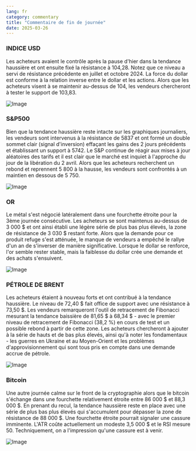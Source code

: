 ```yaml
---
lang: fr
category: commentary
title: "Commentaire de fin de journée"
date: 2025-03-26
---
```


### INDICE USD

Les acheteurs avaient le contrôle après la pause d'hier dans la tendance haussière et ont ensuite fixé la résistance à 104,28. Notez que ce niveau a servi de résistance précédente en juillet et octobre 2024. La force du dollar est conforme à la relation inverse entre le dollar et les actions. Alors que les acheteurs visent à se maintenir au-dessus de 104, les vendeurs chercheront à tester le support de 103,83. 

![Image](https://markleighedu.github.io/img/Mar-2025/26-Mar-2025/usdindex.jpg)

### S&P500

Bien que la tendance haussière reste intacte sur les graphiques journaliers, les vendeurs sont intervenus à la résistance de 5837 et ont formé un double sommet clair (signal d'inversion) effaçant les gains des 2 jours précédents et établissant un support à 5742. Le S&P continue de réagir aux mises à jour aléatoires des tarifs et il est clair que le marché est inquiet à l'approche du jour de la libération du 2 avril. Alors que les acheteurs recherchent un rebond et reprennent 5 800 à la hausse, les vendeurs sont confrontés à un maintien en dessous de 5 750.  

![Image](https://markleighedu.github.io/img/Mar-2025/26-Mar-2025/sp500.jpg)

### OR

Le métal s'est négocié latéralement dans une fourchette étroite pour la 3ème journée consécutive. Les acheteurs se sont maintenus au-dessus de 3 000 $ et ont ainsi établi une légère série de plus bas plus élevés, la zone de résistance de 3 030 $ restant forte. Alors que la demande pour ce produit refuge s'est atténuée, le manque de vendeurs a empêché le rallye d'un an de s'inverser de manière significative. Lorsque le dollar se renforce, l'or semble rester stable, mais la faiblesse du dollar crée une demande et des achats s'ensuivent.

![Image](https://markleighedu.github.io/img/Mar-2025/26-Mar-2025/gold.jpg)

### PÉTROLE DE BRENT

Les acheteurs étaient à nouveau forts et ont contribué à la tendance haussière. Le niveau de 72,40 $ fait office de support avec une résistance à 73,50 $. Les vendeurs remarqueront l'outil de retracement de Fibonacci mesurant la tendance baissière de 81,65 $ à 68,34 $ - avec le premier niveau de retracement de Fibonacci (38,2 %) en cours de test et un possible rebond à partir de cette zone. Les acheteurs chercheront à ajouter à la série de hauts et de bas plus élevés, ainsi qu'à noter les fondamentaux - les guerres en Ukraine et au Moyen-Orient et les problèmes d'approvisionnement qui sont tous pris en compte dans une demande accrue de pétrole.

![Image](https://markleighedu.github.io/img/Mar-2025/26-Mar-2025/brentoil.jpg)

### Bitcoin

Une autre journée calme sur le front de la cryptographie alors que le bitcoin s'échange dans une fourchette relativement étroite entre 86 000 $ et 88,3 000 $. En prenant du recul, la tendance haussière reste en place avec une série de plus bas plus élevés qui s'accumulent pour dépasser la zone de résistance de 88 000 $. Une fourchette étroite pourrait signaler une cassure imminente. L'ATR coûte actuellement un modeste 3,5 000 $ et le RSI mesure 50. Techniquement, on a l'impression qu'une cassure est à venir.

![Image](https://markleighedu.github.io/img/Mar-2025/26-Mar-2025/bitcoin.jpg)

